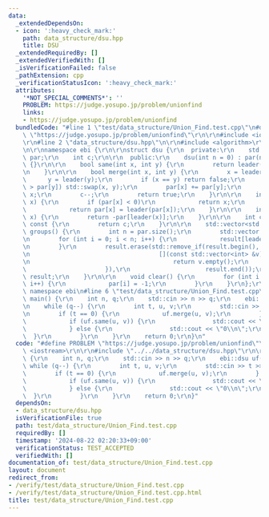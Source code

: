 ```yaml
---
data:
  _extendedDependsOn:
  - icon: ':heavy_check_mark:'
    path: data_structure/dsu.hpp
    title: DSU
  _extendedRequiredBy: []
  _extendedVerifiedWith: []
  _isVerificationFailed: false
  _pathExtension: cpp
  _verificationStatusIcon: ':heavy_check_mark:'
  attributes:
    '*NOT_SPECIAL_COMMENTS*': ''
    PROBLEM: https://judge.yosupo.jp/problem/unionfind
    links:
    - https://judge.yosupo.jp/problem/unionfind
  bundledCode: "#line 1 \"test/data_structure/Union_Find.test.cpp\"\n#define PROBLEM\
    \ \"https://judge.yosupo.jp/problem/unionfind\"\r\n\r\n#include <iostream>\r\n\
    \r\n#line 2 \"data_structure/dsu.hpp\"\n\r\n#include <algorithm>\r\n#include <vector>\r\
    \n\r\nnamespace ebi {\r\n\r\nstruct dsu {\r\n  private:\r\n    std::vector<int>\
    \ par;\r\n    int c;\r\n\r\n  public:\r\n    dsu(int n = 0) : par(n, -1), c(n)\
    \ {}\r\n\r\n    bool same(int x, int y) {\r\n        return leader(x) == leader(y);\r\
    \n    }\r\n\r\n    bool merge(int x, int y) {\r\n        x = leader(x);\r\n  \
    \      y = leader(y);\r\n        if (x == y) return false;\r\n        if (par[x]\
    \ > par[y]) std::swap(x, y);\r\n        par[x] += par[y];\r\n        par[y] =\
    \ x;\r\n        c--;\r\n        return true;\r\n    }\r\n\r\n    int leader(int\
    \ x) {\r\n        if (par[x] < 0)\r\n            return x;\r\n        else\r\n\
    \            return par[x] = leader(par[x]);\r\n    }\r\n\r\n    int size(int\
    \ x) {\r\n        return -par[leader(x)];\r\n    }\r\n\r\n    int count_group()\
    \ const {\r\n        return c;\r\n    }\r\n\r\n    std::vector<std::vector<int>>\
    \ groups() {\r\n        int n = par.size();\r\n        std::vector result(n, std::vector<int>());\r\
    \n        for (int i = 0; i < n; i++) {\r\n            result[leader(i)].emplace_back(i);\r\
    \n        }\r\n        result.erase(std::remove_if(result.begin(), result.end(),\r\
    \n                                    [](const std::vector<int> &v) -> bool {\r\
    \n                                        return v.empty();\r\n              \
    \                      }),\r\n                     result.end());\r\n        return\
    \ result;\r\n    }\r\n\r\n    void clear() {\r\n        for (int i = 0; i < int(par.size());\
    \ i++) {\r\n            par[i] = -1;\r\n        }\r\n    }\r\n};\r\n\r\n}  //\
    \ namespace ebi\n#line 6 \"test/data_structure/Union_Find.test.cpp\"\n\r\nint\
    \ main() {\r\n    int n, q;\r\n    std::cin >> n >> q;\r\n    ebi::dsu uf(n);\r\
    \n    while (q--) {\r\n        int t, u, v;\r\n        std::cin >> t >> u >> v;\r\
    \n        if (t == 0) {\r\n            uf.merge(u, v);\r\n        } else {\r\n\
    \            if (uf.same(u, v)) {\r\n                std::cout << \"1\\n\";\r\n\
    \            } else {\r\n                std::cout << \"0\\n\";\r\n          \
    \  }\r\n        }\r\n    }\r\n    return 0;\r\n}\n"
  code: "#define PROBLEM \"https://judge.yosupo.jp/problem/unionfind\"\r\n\r\n#include\
    \ <iostream>\r\n\r\n#include \"../../data_structure/dsu.hpp\"\r\n\r\nint main()\
    \ {\r\n    int n, q;\r\n    std::cin >> n >> q;\r\n    ebi::dsu uf(n);\r\n   \
    \ while (q--) {\r\n        int t, u, v;\r\n        std::cin >> t >> u >> v;\r\n\
    \        if (t == 0) {\r\n            uf.merge(u, v);\r\n        } else {\r\n\
    \            if (uf.same(u, v)) {\r\n                std::cout << \"1\\n\";\r\n\
    \            } else {\r\n                std::cout << \"0\\n\";\r\n          \
    \  }\r\n        }\r\n    }\r\n    return 0;\r\n}"
  dependsOn:
  - data_structure/dsu.hpp
  isVerificationFile: true
  path: test/data_structure/Union_Find.test.cpp
  requiredBy: []
  timestamp: '2024-08-22 02:20:33+09:00'
  verificationStatus: TEST_ACCEPTED
  verifiedWith: []
documentation_of: test/data_structure/Union_Find.test.cpp
layout: document
redirect_from:
- /verify/test/data_structure/Union_Find.test.cpp
- /verify/test/data_structure/Union_Find.test.cpp.html
title: test/data_structure/Union_Find.test.cpp
---
```

